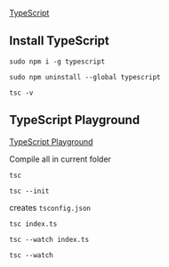 
[TypeScript](https://www.typescriptlang.org/)

## Install TypeScript

```
sudo npm i -g typescript
```

```
sudo npm uninstall --global typescript
```

```
tsc -v
```

## TypeScript Playground

[TypeScript Playground](https://www.typescriptlang.org/play)

Compile all in current folder

```
tsc
```

```
tsc --init
```

creates `tsconfig.json`

```
tsc index.ts
```


```
tsc --watch index.ts
```

```
tsc --watch
```



